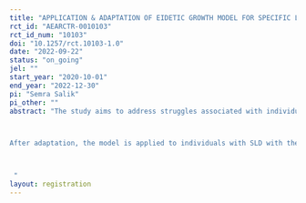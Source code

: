 ```yaml
---
title: "APPLICATION & ADAPTATION OF EIDETIC GROWTH MODEL FOR SPECIFIC LEARNING DISORDER"
rct_id: "AEARCTR-0010103"
rct_id_num: "10103"
doi: "10.1257/rct.10103-1.0"
date: "2022-09-22"
status: "on_going"
jel: ""
start_year: "2020-10-01"
end_year: "2022-12-30"
pi: "Semra Salik"
pi_other: ""
abstract: "The study aims to address struggles associated with individuals experiencing Specific Learning Disorder that includes Dyslexia, Dysgraphia, and Dyscalculia. The study comprises multiple phases; an initial need analysis through interviews followed by an adaptation of an intervention model and further testing of the efficacy of the adapted model on individuals with SLD. The first phase was completed using thematic analysis and adaptation of intervention based on the adaptation framework of Stirman, The Frame. 

After adaptation, the model is applied to individuals with SLD with the aim to reduce symptoms of SLD in a few sessions. The reduction of symptoms in learning and associated problems are to be noted through two instruments, LDES and SDQ.

 "
layout: registration
---
```


